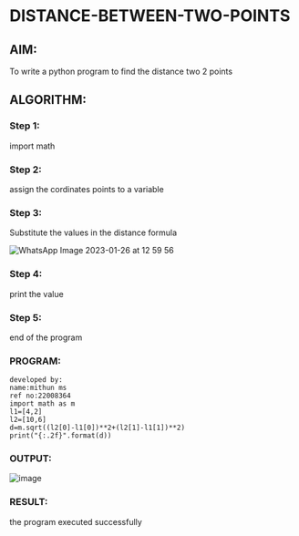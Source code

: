 # DISTANCE-BETWEEN-TWO-POINTS

## AIM:
To write a python program to find the distance two 2 points
## ALGORITHM:
### Step 1: 
import math 
### Step 2: 
assign the cordinates points to a variable
### Step 3: 
Substitute the values in the distance formula 

![WhatsApp Image 2023-01-26 at 12 59 56](https://user-images.githubusercontent.com/118344695/214780596-e9edf06e-b7a4-414b-97de-1fd777d30ad9.jpg)

### Step 4: 
print the value
### Step 5: 
end of the program
### PROGRAM:
```
developed by:
name:mithun ms
ref no:22008364
import math as m
l1=[4,2]
l2=[10,6]
d=m.sqrt((l2[0]-l1[0])**2+(l2[1]-l1[1])**2)
print("{:.2f}".format(d))
```
### OUTPUT:
![image](https://user-images.githubusercontent.com/118344695/209552943-5f7c62cc-9b26-4beb-9c87-4a9c0d99fbd8.png)


### RESULT:
the program executed successfully

